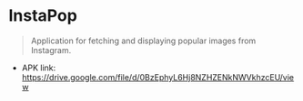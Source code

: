 # InstaPop

> Application for fetching and displaying popular images from Instagram.

- APK link: https://drive.google.com/file/d/0BzEphyL6Hj8NZHZENkNWVkhzcEU/view
